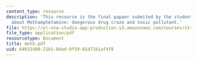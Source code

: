 ```yaml
---
content_type: resource
description: 'This resource is the final papaer submited by the students exlpaining
  about Methamphetamine: dangerous drug craze and toxic pollutant.'
file: https://ol-ocw-studio-app-production.s3.amazonaws.com/courses/sts-062j-drugs-politics-and-culture-spring-2006/6463148021b18dad0f5901d71b1af4f8_meth.pdf
file_type: application/pdf
resourcetype: Document
title: meth.pdf
uid: 64631480-21b1-8dad-0f59-01d71b1af4f8
---
```

